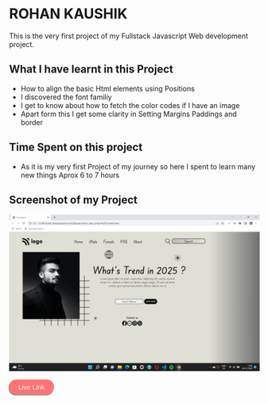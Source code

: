 # ROHAN KAUSHIK 


This is the very first project of my Fullstack Javascript Web development project.

## What I have learnt in this Project
  
- How to align the basic Html elements using Positions
- I discovered the font familiy 
- I get to know about how to fetch the color codes if I have an image 
- Apart form this I get some clarity in Setting Margins Paddings and border 

## Time Spent on this project

- As it is my very first Project of my journey so here I spent to learn many new things Aprox 6 to 7 hours 

## Screenshot of my Project

![First_Project](./first_project.png)


<button name="button" onclick="https://62dfacbeb0884659973bc4cf--rohankaushik.netlify.app/" style="background-color: #FF6666;border: none; border-radius:14px; width:90px;height:30px;cursor: grab ; box-shadow: -1px 2px #888888 ;color:white;opacity:90%">Live Link</button>



